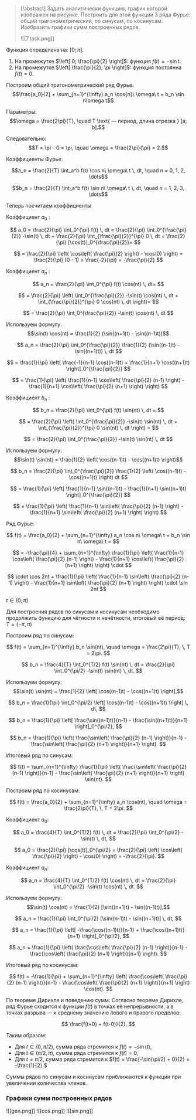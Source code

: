 > [!abstract] Задать аналитически функцию, график которой изображен на рисунке. Построить для этой функции 3 ряда Фурье: общий тригонометрический, по синусам, по косинусам. Изобразить графики сумм построенных рядов.
>
> ![[7.task.png]]

Функция определена на: $[0; \pi]$.

1. На промежутке $\left[ 0; \frac{\pi}{2} \right]$: функция $f(t) = -\sin t$.
2. На промежутке $\left[ \frac{\pi}{2}; \pi \right]$: функция постоянна $f(t) = 0$.

Построим общий тригонометрический ряд Фурье:  
$$\frac{a_0}{2} + \sum_{n=1}^{\infty} a_n \cos{n}\ \omega\ t + b_n \sin n\omega t$$

Параметры:  
$$\omega = \frac{2\pi}{T}, \quad T \text{ — период, длина отрезка } [a; b].$$

Следовательно:  
$$T = \pi - 0 = \pi, \quad \omega = \frac{2\pi}{\pi} = 2.$$

Коэффициенты Фурье:

$$a_n = \frac{2}{T} \int_a^b f(t) \cos n\ \omega\ t \, dt, \quad n = 0, 1, 2, \dots$$

$$b_n = \frac{2}{T} \int_a^b f(t) \sin n\ \omega\ t \, dt, \quad n = 1, 2, 3, \dots$$

Теперь посчитаем коэффициенты

Коэффициент $a_0$ :

$$
a_0 = \frac{2}{\pi} \int_0^{\pi} f(t) \, dt = \frac{2}{\pi} \int_0^{\frac{\pi}{2}} -\sin(t) \, dt + \frac{2}{\pi} \int_{\frac{\pi}{2}}^{\pi} 0 \, dt = \frac{2}{\pi} [\cos(t)]_0^{\frac{\pi}{2}}=
$$

$$
= \frac{2}{\pi} \left( \cos\left( \frac{\pi}{2} \right) - \cos(0) \right) = \frac{2}{\pi} (0 - 1) = \frac{-2}{\pi} = -\frac{\pi}{2}
$$

Коэффициент $a_n$ :

$$
a_n = \frac{2}{\pi} \int_0^{\pi} f(t) \cos(nt) \, dt=
$$

$$
= \frac{2}{\pi} \left( \int_0^{\frac{\pi}{2}} -\sin(t) \cos(nt) \, dt + \int_{\frac{\pi}{2}}^{\pi} 0 \cos(nt) \, dt \right)=
$$

$$
= \frac{2}{\pi} \int_0^{\frac{\pi}{2}} -\sin(t) \cos(nt) \, dt
$$

Используем формулу:
$$\sin(t) \cos(nt) = \frac{1}{2} (\sin((n+1)t) - \sin((n-1)t))$$

$$
a_n = \frac{2}{\pi} \int_0^{\frac{\pi}{2}} \frac{1}{2} (\sin((n-1)t) - \sin((n+1)t)) \, dt
$$

$$
= \frac{1}{\pi} \left[ \frac{-1}{n-1} \cos((n-1)t) + \frac{1}{n+1} \cos((n+1)t) \right]_0^{\frac{\pi}{2}}
$$

$$
= \frac{1}{\pi} \left( \frac{1}{n-1} \cos\left( \frac{\pi}{2} (n-1) \right) - \frac{1}{n+1} \cos\left( \frac{\pi}{2} (n+1) \right) \right)
$$

Коэффициент $b_n$ :

$$
b_n = \frac{2}{\pi} \int_0^{\pi} f(t) \sin(nt) \, dt =
$$

$$
= \frac{2}{\pi} \left( \int_0^{\frac{\pi}{2}} -\sin(t) \sin(nt) \, dt + \int_{\frac{\pi}{2}}^{\pi} 0 \sin(nt) \, dt \right) =
$$

$$
= \frac{2}{\pi} \int_0^{\frac{\pi}{2}} -\sin(t) \sin(nt) \, dt
$$

Используем формулу:  
$$\sin(t) \sin(nt) = \frac{1}{2} \left( \cos((n-1)t) - \cos((n+1)t) \right)$$

$$
b_n = \frac{2}{\pi} \int_0^{\frac{\pi}{2}} \frac{1}{2} \left( \cos((n-1)t) - \cos((n+1)t) \right) dt
$$

$$
= \frac{1}{\pi} \left[ \frac{1}{n-1} \sin((n-1)t) - \frac{1}{n+1} \sin((n+1)t) \right]_0^{\frac{\pi}{2}}
$$

$$
= \frac{1}{\pi} \left( \frac{1}{n-1} \sin\left( \frac{\pi}{2} (n-1) \right) - \frac{1}{n+1} \sin\left( \frac{\pi}{2} (n+1) \right) \right)
$$

Ряд Фурье:

$$
f(t) = \frac{a_0}{2} + \sum_{n=1}^{\infty} a_n \cos n\ \omega\ t + b_n \sin n\ \omega\ t =
$$

$$
= -\frac{\pi}{4} + \sum_{n=1}^{\infty} \frac{1}{\pi} \left( \frac{1}{n-1} \cos\left( \frac{\pi}{2} (n-1) \right) - \frac{1}{n+1} \cos\left( \frac{\pi}{2} (n+1) \right) \right) \cdot
$$

$$
\cdot \cos 2nt + \frac{1}{\pi} \left( \frac{1}{n-1} \sin\left( \frac{\pi}{2} (n-1) \right) - \frac{1}{n+1} \sin\left( \frac{\pi}{2} (n+1) \right) \right) \cdot \sin 2nt
$$

$t \in (0; \pi)$

Для построения рядов по синусам и косинусам необходимо продолжить функцию для чётности и нечётности, итоговый её период:  
$T = (-\pi, \pi)$

Построим ряд по синусам:

$$
f(t) = \sum_{n=1}^{\infty} b_n \sin(nt), \quad \omega = \frac{2\pi}{T}, \, T = 2\pi.
$$

$$
b_n = \frac{4}{T} \int_0^{T/2} f(t) \sin(nt) \, dt = \frac{2}{\pi} \int_0^{\pi/2} -\sin(t) \sin(nt) \, dt.
$$

Используем формулу:  
$$\sin(t) \sin(nt) = \frac{1}{2} \left[ \cos((n-1)t) - \cos((n+1)t) \right],$$

$$
b_n = \frac{1}{\pi} \int_0^{\pi/2} \left[ \cos((n-1)t) - \cos((n+1)t) \right] \, dt,
$$

$$
b_n = \frac{1}{\pi} \left[ \frac{\sin((n-1)t)}{n-1} - \frac{\sin((n+1)t)}{n+1} \right]_0^{\pi/2},
$$

$$
b_n = \frac{1}{\pi} \left( \frac{\sin\left( \frac{\pi}{2} (n-1) \right)}{n-1} - \frac{\sin\left( \frac{\pi}{2} (n+1) \right)}{n+1} \right).
$$

Итоговый ряд по синусам:

$$
f(t) = \sum_{n=1}^{\infty} \frac{1}{\pi} \left( \frac{\sin\left( \frac{\pi}{2} (n-1) \right)}{n-1} - \frac{\sin\left( \frac{\pi}{2} (n+1) \right)}{n+1} \right) \sin(nt).
$$

Построим ряд по косинусам:

$$
f(t) = \frac{a_0}{2} + \sum_{n=1}^{\infty} a_n \cos(nt), \quad \omega = \frac{2\pi}{T}, \, T = 2\pi.
$$

Коэффициент $a_0$:

$$
a_0 = \frac{4}{T} \int_0^{T/2} f(t) \, dt = \frac{2}{\pi} \int_0^{\pi/2} -\sin(t) \, dt,
$$

$$
a_0 = \frac{2}{\pi} [\cos(t)]_0^{\pi/2} = \frac{2}{\pi} \left( \cos\left( \frac{\pi}{2} \right) - \cos(0) \right) = -\frac{2}{\pi}.
$$

Коэффициент $a_n$:

$$
a_n = \frac{4}{T} \int_0^{T/2} f(t) \cos(nt) \, dt = \frac{2}{\pi} \int_0^{\pi/2} -\sin(t) \cos(nt) \, dt.
$$

Используем формулу:  
$$\sin(t) \cos(nt) = \frac{1}{2} [\sin((n+1)t) - \sin((n-1)t)],$$

$$
a_n = \frac{1}{\pi} \int_0^{\pi/2} [\sin((n-1)t) - \sin((n+1)t)] \, dt,
$$

$$
a_n = \frac{1}{\pi} \left[ -\frac{\cos((n-1)t)}{n-1} + \frac{\cos((n+1)t)}{n+1} \right]_0^{\pi/2},
$$

$$
a_n = \frac{1}{\pi} \left( \frac{\cos\left( \frac{\pi}{2} (n-1) \right)}{n-1} - \frac{\cos\left( \frac{\pi}{2} (n+1) \right)}{n+1} \right).
$$

Итоговый ряд по косинусам:

$$
f(t) = -\frac{1}{\pi} + \sum_{n=1}^{\infty} \left( \frac{\cos\left( \frac{\pi}{2} (n-1) \right)}{n-1} - \frac{\cos\left( \frac{\pi}{2} (n+1) \right)}{n+1} \right) \cos(nt).
$$

По теореме Дирихле и поведению сумм:
Согласно теореме Дирихле, ряд Фурье сходится к функции $f(t)$ в точках её непрерывности, а в точках разрыва — к среднему значению левого и правого пределов:

$$
\frac{f(t+0) + f(t-0)}{2}.
$$

Таким образом:

- Для $t \in (0, \pi/2)$, сумма ряда стремится к $f(t) = -\sin(t),$
- Для $t \in (\pi/2, \pi)$, сумма ряда стремится к $f(t) = 0,$
- Для $t = \pi/2$, сумма ряда стремится к $f(t) = \frac{-\sin(\pi/2) + 0}{2} = -\frac{1}{2}.$

Суммы рядов по синусам и косинусам приближаются к функции при увеличении количества членов.

### Графики сумм построенных рядов

![[gen.png]]
![[cos.png]]
![[sin.png]]
